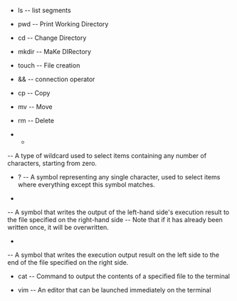 -  ls
-- list segments

- pwd
-- Print Working Directory

- cd
-- Change Directory

- mkdir
-- MaKe DIRectory

- touch
-- File creation

- &&
-- connection operator

- cp
-- Copy

- mv
-- Move

- rm
-- Delete

- *
-- A type of wildcard used to select items containing any number of characters, starting from zero.

- ?
-- A symbol representing any single character, used to select items where everything except this symbol matches.

- >
--  A symbol that writes the output of the left-hand side's execution result to the file specified on the right-hand side
-- Note that if it has already been written once, it will be overwritten.

- >>
-- A symbol that writes the execution output result on the left side to the end of the file specified on the right side.

- cat
-- Command to output the contents of a specified file to the terminal

- vim
-- An editor that can be launched immediately on the terminal
